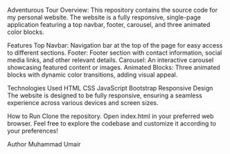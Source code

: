 Adventurous Tour
Overview:
This repository contains the source code for my personal website. The website is a fully responsive, single-page application featuring a top navbar, footer, carousel, and three animated color blocks.

Features
Top Navbar: Navigation bar at the top of the page for easy access to different sections.
Footer: Footer section with contact information, social media links, and other relevant details.
Carousel: An interactive carousel showcasing featured content or images.
Animated Blocks: Three animated blocks with dynamic color transitions, adding visual appeal.

Technologies Used
HTML
CSS
JavaScript
Bootstrap
Responsive Design
The website is designed to be fully responsive, ensuring a seamless experience across various devices and screen sizes.

How to Run
Clone the repository.
Open index.html in your preferred web browser.
Feel free to explore the codebase and customize it according to your preferences!


Author
Muhammad Umair
